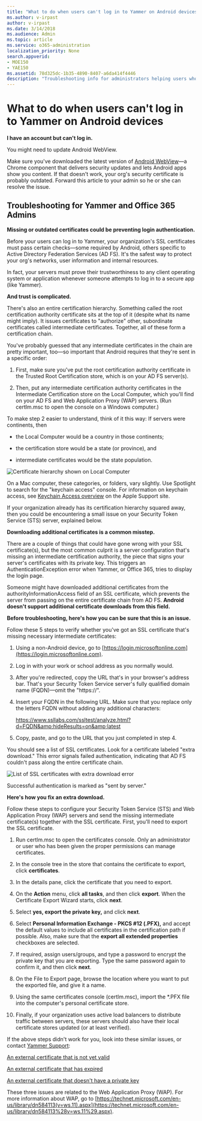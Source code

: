 ```yaml
---
title: "What to do when users can't log in to Yammer on Android devices"
ms.author: v-irpast
author: v-irpast
ms.date: 3/14/2018
ms.audience: Admin
ms.topic: article
ms.service: o365-administration
localization_priority: None
search.appverid:
- MOE150
- YAE150
ms.assetid: 78d325dc-1b35-4890-8407-a6da414f4446
description: "Troubleshooting info for administrators helping users who can't log in to Yammer on an Android device."
---
```


# What to do when users can't log in to Yammer on Android devices

 **I have an account but can't log in.**
  
You might need to update Android WebView.
  
Make sure you've downloaded the latest version of [Android WebView](https://play.google.com/store/apps/details?id=com.google.android.webview&amp;hl=en)—a Chrome component that delivers security updates and lets Android apps show you content. If that doesn't work, your org's security certificate is probably outdated. Forward this article to your admin so he or she can resolve the issue.
  
## Troubleshooting for Yammer and Office 365 Admins

 **Missing or outdated certificates could be preventing login authentication.**
  
Before your users can log in to Yammer, your organization's SSL certificates must pass certain checks—some required by Android, others specific to Active Directory Federation Services (AD FS). It's the safest way to protect your org's networks, user information and internal resources.
  
In fact, your servers must prove their trustworthiness to any client operating system or application whenever someone attempts to log in to a secure app (like Yammer).
  
 **And trust is complicated.**
  
There's also an entire certification hierarchy. Something called the root certification authority certificate sits at the top of it (despite what its name might imply). It issues certificates to "authorize" other, subordinate certificates called intermediate certificates. Together, all of these form a certification chain.
  
You've probably guessed that any intermediate certificates in the chain are pretty important, too—so important that Android requires that they're sent in a specific order:
  
1. First, make sure you've put the root certification authority certificate in the Trusted Root Certification store, which is on your AD FS server(s).
    
2. Then, put any intermediate certification authority certificates in the Intermediate Certification store on the Local Computer, which you'll find on your AD FS and Web Application Proxy (WAP) servers. (Run certlm.msc to open the console on a Windows computer.)
    
To make step 2 easier to understand, think of it this way: If servers were continents, then
  
- the Local Computer would be a country in those continents;
    
- the certification store would be a state (or province), and
    
- intermediate certificates would be the state population.
    
![Certificate hierarchy shown on Local Computer](/Office365/Admin/media/6b5af1b5-8c6f-4404-bd1e-4fb69ed44a68.png)
  
On a Mac computer, these categories, or folders, vary slightly. Use Spotlight to search for the "keychain access" console. For information on keychain access, see [Keychain Access overview](https://support.apple.com/kb/PH20093?viewlocale=en_US&amp;locale=en_US) on the Apple Support site. 
  
If your organization already has its certification hierarchy squared away, then you could be encountering a small issue on your Security Token Service (STS) server, explained below.
  
 **Downloading additional certificates is a common misstep.**
  
There are a couple of things that could have gone wrong with your SSL certificate(s), but the most common culprit is a server configuration that's missing an intermediate certification authority, the piece that signs your server's certificates with its private key. This triggers an AuthenticationException error when Yammer, or Office 365, tries to display the login page.
  
Someone might have downloaded additional certificates from the authorityInformationAccess field of an SSL certificate, which prevents the server from passing on the entire certificate chain from AD FS. **Android doesn't support additional certificate downloads from this field.**
  
 **Before troubleshooting, here's how you can be sure that this is an issue.**
  
Follow these 5 steps to verify whether you've got an SSL certificate that's missing necessary intermediate certificates:
  
1. Using a non-Android device, go to [https://login.microsoftonline.com](https://login.microsoftonline.com).
    
2. Log in with your work or school address as you normally would.
    
3. After you're redirected, copy the URL that's in your browser's address bar. That's your Security Token Service server's fully qualified domain name (FQDN)—omit the "https://".
    
4. Insert your FQDN in the following URL. Make sure that you replace only the letters FQDN without adding any additional characters:
    
    https://www.ssllabs.com/ssltest/analyze.html?d=FQDN&amp;hideResults=on&amp;latest
    
5. Copy, paste, and go to the URL that you just completed in step 4.
    
You should see a list of SSL certificates. Look for a certificate labeled "extra download." This error signals failed authentication, indicating that AD FS couldn't pass along the entire certificate chain.
  
![List of SSL certificates with extra download error](/Office365/Admin/media/c0c8edc8-7020-49f5-8db9-07aa44cd6004.png)
  
Successful authentication is marked as "sent by server."
  
 **Here's how you fix an extra download.**
  
Follow these steps to configure your Security Token Service (STS) and Web Application Proxy (WAP) servers and send the missing intermediate certificate(s) together with the SSL certificate. First, you'll need to export the SSL certificate.
  
1. Run certlm.msc to open the certificates console. Only an administrator or user who has been given the proper permissions can manage certificates.
    
2. In the console tree in the store that contains the certificate to export, click **certificates**. 
    
3. In the details pane, click the certificate that you need to export.
    
4. On the **Action** menu, click **all tasks**, and then click **export**. When the Certificate Export Wizard starts, click **next**. 
    
5. Select **yes, export the private key,** and click **next**. 
    
6. Select **Personal Information Exchange - PKCS #12 (.PFX),** and accept the default values to include all certificates in the certification path if possible. Also, make sure that the **export all extended properties** checkboxes are selected. 
    
7. If required, assign users/groups, and type a password to encrypt the private key that you are exporting. Type the same password again to confirm it, and then click **next**. 
    
8. On the File to Export page, browse the location where you want to put the exported file, and give it a name.
    
9. Using the same certificates console (certlm.msc), import the \*.PFX file into the computer's personal certificate store.
    
10. Finally, if your organization uses active load balancers to distribute traffic between servers, these servers should also have their local certificate stores updated (or at least verified).
    
If the above steps didn't work for you, look into these similar issues, or contact [Yammer Support](https://answers.microsoft.com/en-us/msoffice/wiki/msoffice_yammer-mso_o365app/welcome-to-yammer-support/2bdde618-2e1a-4983-9651-4a56f26e8e38):
  
[An external certificate that is not yet valid](https://technet.microsoft.com/en-us/library/dn383637.aspx)
  
[An external certificate that has expired](https://technet.microsoft.com/en-us/library/dn383649%28v=ws.11%29.aspx)
  
[An external certificate that doesn't have a private key](https://technet.microsoft.com/en-us/library/dn383656%28v=ws.11%29.aspx)
  
These three issues are related to the Web Application Proxy (WAP). For more information about WAP, go to [https://technet.microsoft.com/en-us/library/dn584113(v=ws.11).aspx](https://technet.microsoft.com/en-us/library/dn584113%28v=ws.11%29.aspx). 
  

